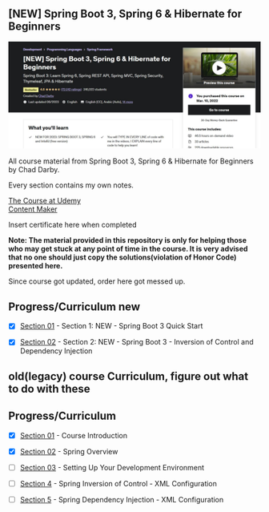 ## [NEW] Spring Boot 3, Spring 6 & Hibernate for Beginners

![SpringBoot](pic.jpg)

All course material from Spring Boot 3, Spring 6 & Hibernate for Beginners by Chad Darby.

Every section contains my own notes.

[The Course at Udemy](https://www.udemy.com/course/spring-hibernate-tutorial/)   
[Content Maker](https://luv2code.com/)

Insert certificate here when completed

**Note: The material provided in this repository is only for helping those who may get stuck at any point of time in the course. It is very advised that no one should just copy the solutions(violation of Honor Code) presented here.**

Since course got updated, order here got messed up.


## Progress/Curriculum new

- [x] [Section 01](#) - Section 1: NEW - Spring Boot 3 Quick Start
- [X] [Section 02](#) - Section 2: NEW - Spring Boot 3 - Inversion of Control and Dependency Injection



## old(legacy) course Curriculum, figure out what to do with these

## Progress/Curriculum

- [x] [Section 01](#) - Course Introduction
- [X] [Section 02](#) - Spring Overview
- [ ] [Section 03](#) - Setting Up Your Development Environment
- [ ] [Section 4](#) - Spring Inversion of Control - XML Configuration
- [ ] [Section 5](#) - Spring Dependency Injection - XML Configuration

